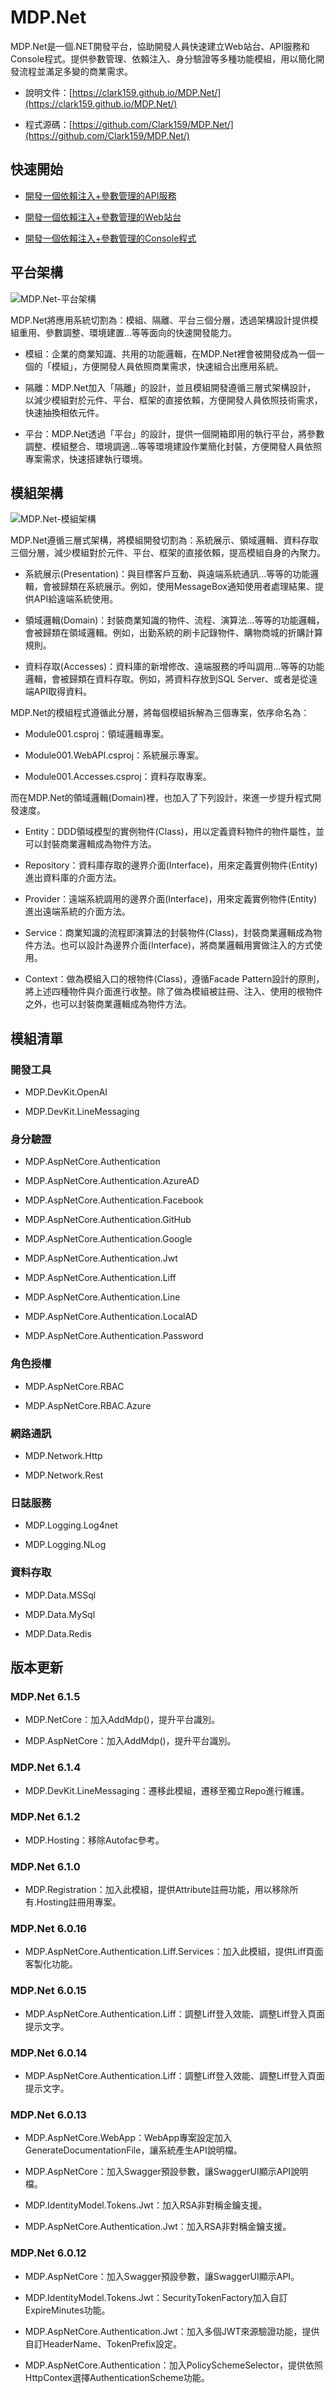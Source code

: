 # MDP.Net 

MDP.Net是一個.NET開發平台，協助開發人員快速建立Web站台、API服務和Console程式。提供參數管理、依賴注入、身分驗證等多種功能模組，用以簡化開發流程並滿足多變的商業需求。

- 說明文件：[https://clark159.github.io/MDP.Net/](https://clark159.github.io/MDP.Net/)

- 程式源碼：[https://github.com/Clark159/MDP.Net/](https://github.com/Clark159/MDP.Net/)

 
## 快速開始

- [開發一個依賴注入+參數管理的API服務](https://clark159.github.io/MDP.Net/快速開始/開發一個依賴注入+參數管理的API服務/)

- [開發一個依賴注入+參數管理的Web站台](https://clark159.github.io/MDP.Net/快速開始/開發一個依賴注入+參數管理的Web站台/)

- [開發一個依賴注入+參數管理的Console程式](https://clark159.github.io/MDP.Net/快速開始/開發一個依賴注入+參數管理的Console程式/)


## 平台架構

![MDP.Net-平台架構](https://clark159.github.io/MDP.Net/功能導覽/MDP.Net-平台架構.png)

MDP.Net將應用系統切割為：模組、隔離、平台三個分層，透過架構設計提供模組重用、參數調整、環境建置...等等面向的快速開發能力。

- 模組：企業的商業知識、共用的功能邏輯，在MDP.Net裡會被開發成為一個一個的「模組」，方便開發人員依照商業需求，快速組合出應用系統。

- 隔離：MDP.Net加入「隔離」的設計，並且模組開發遵循三層式架構設計， 以減少模組對於元件、平台、框架的直接依賴，方便開發人員依照技術需求，快速抽換相依元件。

- 平台：MDP.Net透過「平台」的設計，提供一個開箱即用的執行平台，將參數調整、模組整合、環境調適...等等環境建設作業簡化封裝，方便開發人員依照專案需求，快速搭建執行環境。


## 模組架構

![MDP.Net-模組架構](https://clark159.github.io/MDP.Net/功能導覽/MDP.Net-模組架構.png)

MDP.Net遵循三層式架構，將模組開發切割為：系統展示、領域邏輯、資料存取三個分層，減少模組對於元件、平台、框架的直接依賴，提高模組自身的內聚力。

- 系統展示(Presentation)：與目標客戶互動、與遠端系統通訊...等等的功能邏輯，會被歸類在系統展示。例如，使用MessageBox通知使用者處理結果、提供API給遠端系統使用。

- 領域邏輯(Domain)：封裝商業知識的物件、流程、演算法...等等的功能邏輯，會被歸類在領域邏輯。例如，出勤系統的刷卡記錄物件、購物商城的折購計算規則。

- 資料存取(Accesses)：資料庫的新增修改、遠端服務的呼叫調用...等等的功能邏輯，會被歸類在資料存取。例如，將資料存放到SQL Server、或者是從遠端API取得資料。

MDP.Net的模組程式遵循此分層，將每個模組拆解為三個專案，依序命名為：

- Module001.csproj：領域邏輯專案。

- Module001.WebAPI.csproj：系統展示專案。

- Module001.Accesses.csproj：資料存取專案。

而在MDP.Net的領域邏輯(Domain)裡，也加入了下列設計，來進一步提升程式開發速度。

- Entity：DDD領域模型的實例物件(Class)，用以定義資料物件的物件屬性，並可以封裝商業邏輯成為物件方法。

- Repository：資料庫存取的邊界介面(Interface)，用來定義實例物件(Entity)進出資料庫的介面方法。

- Provider：遠端系統調用的邊界介面(Interface)，用來定義實例物件(Entity)進出遠端系統的介面方法。

- Service：商業知識的流程即演算法的封裝物件(Class)，封裝商業邏輯成為物件方法。也可以設計為邊界介面(Interface)，將商業邏輯用實做注入的方式使用。

- Context：做為模組入口的根物件(Class)，遵循Facade Pattern設計的原則，將上述四種物件與介面進行收整。除了做為模組被註冊、注入、使用的根物件之外，也可以封裝商業邏輯成為物件方法。


## 模組清單

### 開發工具

- MDP.DevKit.OpenAI 

- MDP.DevKit.LineMessaging
 
### 身分驗證

- MDP.AspNetCore.Authentication

- MDP.AspNetCore.Authentication.AzureAD

- MDP.AspNetCore.Authentication.Facebook

- MDP.AspNetCore.Authentication.GitHub

- MDP.AspNetCore.Authentication.Google

- MDP.AspNetCore.Authentication.Jwt

- MDP.AspNetCore.Authentication.Liff

- MDP.AspNetCore.Authentication.Line

- MDP.AspNetCore.Authentication.LocalAD

- MDP.AspNetCore.Authentication.Password
  
### 角色授權

- MDP.AspNetCore.RBAC

- MDP.AspNetCore.RBAC.Azure

### 網路通訊

- MDP.Network.Http

- MDP.Network.Rest
  
### 日誌服務
  
- MDP.Logging.Log4net

- MDP.Logging.NLog
  
### 資料存取

- MDP.Data.MSSql  

- MDP.Data.MySql

- MDP.Data.Redis
 

## 版本更新

### MDP.Net 6.1.5

- MDP.NetCore：加入AddMdp()，提升平台識別。

- MDP.AspNetCore：加入AddMdp()，提升平台識別。

### MDP.Net 6.1.4

- MDP.DevKit.LineMessaging：遷移此模組，遷移至獨立Repo進行維護。

### MDP.Net 6.1.2

- MDP.Hosting：移除Autofac參考。

### MDP.Net 6.1.0

- MDP.Registration：加入此模組，提供Attribute註冊功能，用以移除所有.Hosting註冊用專案。

### MDP.Net 6.0.16

- MDP.AspNetCore.Authentication.Liff.Services：加入此模組，提供Liff頁面客製化功能。

### MDP.Net 6.0.15

- MDP.AspNetCore.Authentication.Liff：調整Liff登入效能、調整Liff登入頁面提示文字。

### MDP.Net 6.0.14

- MDP.AspNetCore.Authentication.Liff：調整Liff登入效能、調整Liff登入頁面提示文字。

### MDP.Net 6.0.13

- MDP.AspNetCore.WebApp：WebApp專案設定加入GenerateDocumentationFile，讓系統產生API說明檔。

- MDP.AspNetCore：加入Swagger預設參數，讓SwaggerUI顯示API說明檔。

- MDP.IdentityModel.Tokens.Jwt：加入RSA非對稱金鑰支援。

- MDP.AspNetCore.Authentication.Jwt：加入RSA非對稱金鑰支援。

### MDP.Net 6.0.12

- MDP.AspNetCore：加入Swagger預設參數，讓SwaggerUI顯示API。

- MDP.IdentityModel.Tokens.Jwt：SecurityTokenFactory加入自訂ExpireMinutes功能。

- MDP.AspNetCore.Authentication.Jwt：加入多個JWT來源驗證功能，提供自訂HeaderName、TokenPrefix設定。

- MDP.AspNetCore.Authentication：加入PolicySchemeSelector，提供依照HttpContex選擇AuthenticationScheme功能。